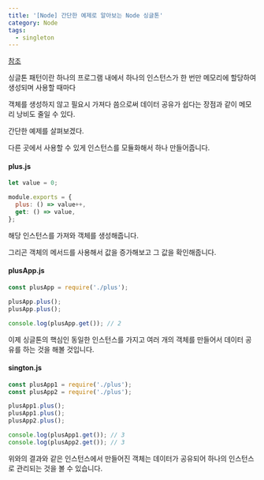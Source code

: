 ```yaml
---
title: '[Node] 간단한 예제로 알아보는 Node 싱글톤'
category: Node
tags:
  - singleton
---
```


[참조](https://medium.com/@lazlojuly/are-node-js-modules-singletons-764ae97519af)

싱글톤 패턴이란 하나의 프로그램 내에서 하나의 인스턴스가 한 번만 메모리에 할당하여 생성되며 사용할 때마다

객체를 생성하지 않고 필요시 가져다 씀으로써 데이터 공유가 쉽다는 장점과 같이 메모리 낭비도 줄일 수 있다.

간단한 예제를 살펴보겠다.

다른 곳에서 사용할 수 있게 인스턴스를 모듈화해서 하나 만들어줍니다.

#### plus.js

```js
let value = 0;

module.exports = {
  plus: () => value++,
  get: () => value,
};
```

해당 인스턴스를 가져와 객체를 생성해줍니다.

그리곤 객체의 메서드를 사용해서 값을 증가해보고 그 값을 확인해줍니다.

#### plusApp.js

```js
const plusApp = require('./plus');

plusApp.plus();
plusApp.plus();

console.log(plusApp.get()); // 2
```

이제 싱글톤의 핵심인 동일한 인스턴스를 가지고 여러 개의 객체를 만들어서 데이터 공유를 하는 것을 해볼 것입니다.

#### sington.js

```js
const plusApp1 = require('./plus');
const plusApp2 = require('./plus');

plusApp1.plus();
plusApp1.plus();
plusApp2.plus();

console.log(plusApp1.get()); // 3
console.log(plusApp2.get()); // 3
```

위와의 결과와 같은 인스턴스에서 만들어진 객체는 데이터가 공유되어 하나의 인스턴스로 관리되는 것을 볼 수 있습니다.

